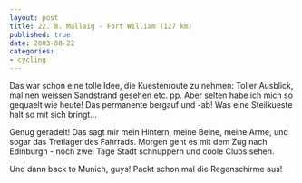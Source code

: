 ```yaml
---
layout: post
title: 22. 8. Mallaig - Fort William (127 km)
published: true
date: 2003-08-22
categories: 
- cycling
---
```

Das war schon eine tolle Idee, die Kuestenroute zu nehmen: Toller Ausblick, mal nen weissen Sandstrand gesehen etc. pp. Aber selten habe ich mich so gequaelt wie heute! Das permanente bergauf und -ab! Was eine Steilkueste halt so mit sich bringt...

Genug geradelt! Das sagt mir mein Hintern, meine Beine, meine Arme, und sogar das Tretlager des Fahrrads. Morgen geht es mit dem Zug nach Edinburgh - noch zwei Tage Stadt schnuppern und coole Clubs sehen.

Und dann back to Munich, guys! Packt schon mal die Regenschirme aus!
